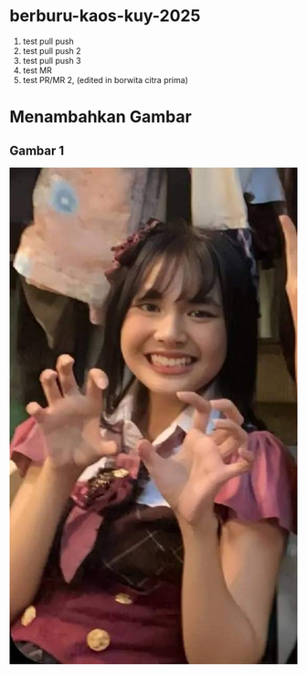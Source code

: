 # berburu-kaos-kuy-2025

1. test pull push
2. test pull push 2
3. test pull push 3
4. test MR
5. test PR/MR 2, (edited in borwita citra prima)

# Menambahkan Gambar
## Gambar 1
![Foto 1](./gambar/gita.jpg)
